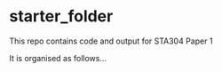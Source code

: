 # starter_folder

This repo contains code and output for STA304 Paper 1

It is organised as follows...


